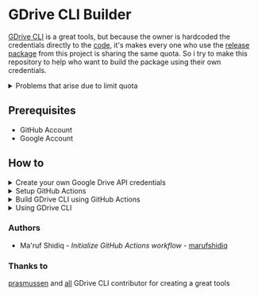 # GDrive CLI Builder
[GDrive CLI](https://github.com/gdrive-org/gdrive) is a great tools, but because the owner is hardcoded the credentials directly to the [code](https://github.com/prasmussen/gdrive/blob/c3cbcceedd6beb1fcff30f06ea7be7c29558d181/handlers_drive.go#L17), it's makes every one who use the [release package](https://github.com/gdrive-org/gdrive/releases) from this project is sharing the same quota. So i try to make this repository to help who want to build the package using their own credentials.

<details>
<summary>
    Problems that arise due to limit quota
</summary>

![Error](./assets/error.png)

```html
Sign in with Google temporarily disabled for this app
This app has not been verified yet by Google in order to use Google Sign In.
```

</details>

## Prerequisites
- GitHub Account
- Google Account

## How to
<details>
<summary>
    Create your own Google Drive API credentials
</summary>

1. Go to Google developer [console](https://console.developers.google.com/apis/dashboard) and create new project
    >> P.S. This page only shown if it's your first time accesing Google developer console

    - Read terms and conditions ✌ and then click `ACCEPT AND CONTINUE`

    ![Step 1](./assets/step1.jpg)

    - Create a project if you have not yet by click the `CREATE PROJECT` button

    ![Step 2](./assets/step2.jpg)

    - Fill out your project name and then click `CREATE`

    ![Step 3](./assets/step3.jpg)

2. Go to Google Drive API [section](https://console.developers.google.com/apis/library/drive.googleapis.com) and enable it
    - Click `ACTIVATE`

    ![Step 4](./assets/step4.jpg)

3. Create Credential [1]
    - Click `CREATE CREDENTIAL`

    ![Step 5](./assets/step5.jpg)

    - Fill out the form and then click `What credentials do I need?`

    ![Step 6](./assets/step6.jpg)

4. Create OAuth consent screen
    - Click `SET UP CONSENT SCREEN`

    ![Step 7](./assets/step7.jpg)

    - Choose External and then click `CREATE`

    ![Step 8](./assets/step8.jpg)

    - Fill out the form and then click `SAVE`

    ![Step 9](./assets/step9.jpg)

5. Create Credential [2]
    - Fill out your client id name and then click `CREATE OAUTH CLIENT ID`

    ![Step 10](./assets/step10.jpg)

    - Download your `client_id.json` file and keep this file

    ![Step 11](./assets/step11.jpg)

</details>

<details>
<summary>
    Setup GitHub Actions
</summary>

1. Fork this repository
    - Click the `fork` button

    ![Step 12](./assets/step12.jpg)

2. Create secret that contain your CLIENT_ID and CLIENT_SECRET
    - Click `Settings` > `Secrets` > `Add a new secret`

    ![Step 13](./assets/step13.jpg)

    - Open your `client_id.json` file then copy `CLIENT_ID` and `CLIENT_SECRET` to create secrets

    ![Step 14](./assets/step14.jpg)
    ![Step 15](./assets/step15.jpg)
    ![Step 16](./assets/step16.jpg)

    - Make sure you have CLIENT_ID and CLIENT_SECRET secret

    ![Step 17](./assets/step17.jpg)
</details>

<details>
<summary>
    Build GDrive CLI using GitHub Actions
</summary>

1. Choose your platform by editing the [`list.txt`](./build/list.txt) file inside build directory

    ![Step 18](./assets/step18.jpg)

    - Edit file by click the pencil icon

    ![Step 19](./assets/step19.jpg)

    - Write your platform in `list.txt` file. You can write multiple platform (split by line)

        <details>
        <summary>
            <b>Supported platfrom</b>
        </summary>

        - darwin/386
        - darwin/amd64
        - darwin/arm
        - darwin/arm64
        - dragonfly/amd64
        - freebsd/386
        - freebsd/amd64
        - freebsd/arm
        - linux/386
        - linux/amd64
        - linux/arm
        - linux/arm64
        - linux/ppc64
        - linux/ppc64le
        - linux/mips64
        - linux/mips64le
        - linux/rpi
        - netbsd/386
        - netbsd/amd64
        - netbsd/arm
        - openbsd/386
        - openbsd/amd64
        - openbsd/arm
        - plan9/386
        - plan9/amd64
        - solaris/amd64
        - windows/386
        - windows/amd64
        </details>

    ![Step 20](./assets/step20.jpg)

    - Save this file by commit the change

    >> P.S. Because GitHub Actions didn't have manual trigger to build, so we only can trigger the build process by commit changes and push it to `master` branch

    ![Step 21](./assets/step21.jpg)

    - Inspect your build process by click `Actions` > `Build GDrive CLI` workflow > `{Your commit message}` *i.e.* **Update list.txt**

    ![Step 22](./assets/step22.jpg)

    - Make sure all step is successfully build

    ![Step 23](./assets/step23.jpg)

    - If the build process has been finished, you can download the file by click `Artifacts` button in top-right section

    >> P.S. You can also delete this file by click the trash icon so another user cannot download this file

    ![Step 24](./assets/step24.jpg)
</details>

<details>
<summary>
    Using GDrive CLI
</summary>

On unix systems run `chmod +x {filename}` after download to make the binary executable.

[Official documentation](https://github.com/gdrive-org/gdrive#usage)
</details>

### Authors
- Ma'ruf Shidiq - *Initialize GitHub Actions workflow* - [marufshidiq](https://github.com/marufshidiq)

### Thanks to
[prasmussen](https://github.com/prasmussen) and [all](https://github.com/gdrive-org/gdrive/graphs/contributors) GDrive CLI contributor for creating a great tools